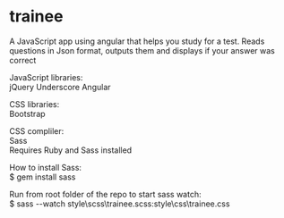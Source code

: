 trainee
=======
A JavaScript app using angular that helps you study for a test. Reads questions in Json format, outputs them and displays if your answer was correct

JavaScript libraries:  
jQuery
Underscore
Angular


CSS libraries:  
Bootstrap


CSS compliler:  
Sass  
Requires Ruby and Sass installed

How to install Sass:  
$ gem install sass 

Run from root folder of the repo to start sass watch:  
$ sass --watch style\scss\trainee.scss:style\css\trainee.css
